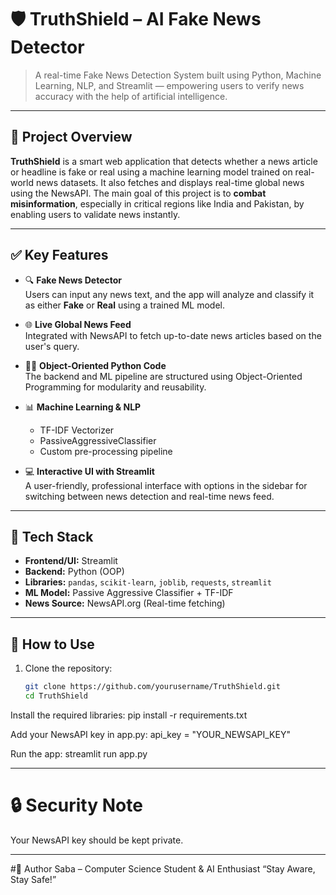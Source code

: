 # 🛡️ TruthShield – AI Fake News Detector

> A real-time Fake News Detection System built using Python, Machine Learning, NLP, and Streamlit — empowering users to verify news accuracy with the help of artificial intelligence.

---

## 🚀 Project Overview

**TruthShield** is a smart web application that detects whether a news article or headline is fake or real using a machine learning model trained on real-world news datasets. It also fetches and displays real-time global news using the NewsAPI. The main goal of this project is to **combat misinformation**, especially in critical regions like India and Pakistan, by enabling users to validate news instantly.

---

## ✅ Key Features

- 🔍 **Fake News Detector**  
  Users can input any news text, and the app will analyze and classify it as either **Fake** or **Real** using a trained ML model.

- 🌐 **Live Global News Feed**  
  Integrated with NewsAPI to fetch up-to-date news articles based on the user's query.

- 👩‍💻 **Object-Oriented Python Code**  
  The backend and ML pipeline are structured using Object-Oriented Programming for modularity and reusability.

- 📊 **Machine Learning & NLP**  
  - TF-IDF Vectorizer  
  - PassiveAggressiveClassifier  
  - Custom pre-processing pipeline

- 💻 **Interactive UI with Streamlit**  
  A user-friendly, professional interface with options in the sidebar for switching between news detection and real-time news feed.

---

## 🧠 Tech Stack

- **Frontend/UI:** Streamlit  
- **Backend:** Python (OOP)  
- **Libraries:** `pandas`, `scikit-learn`, `joblib`, `requests`, `streamlit`  
- **ML Model:** Passive Aggressive Classifier + TF-IDF  
- **News Source:** NewsAPI.org (Real-time fetching)

---

## 🔧 How to Use

1. Clone the repository:
   ```bash
   git clone https://github.com/yourusername/TruthShield.git
   cd TruthShield
   
Install the required libraries:
pip install -r requirements.txt

Add your NewsAPI key in app.py:
api_key = "YOUR_NEWSAPI_KEY"

Run the app:
streamlit run app.py

---

# 🔒 Security Note
Your NewsAPI key should be kept private.

---

#👤 Author
Saba – Computer Science Student & AI Enthusiast
“Stay Aware, Stay Safe!”
